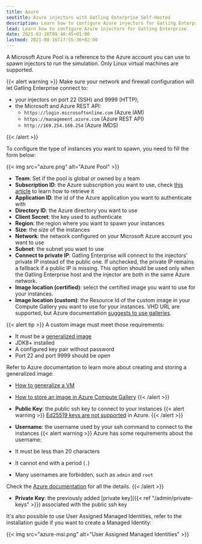 ```yaml
---
title: Azure
seotitle: Azure injectors with Gatling Enterprise Self-Hosted
description: Learn how to configure Azure injectors for Gatling Enterprise.
lead: Learn how to configure Azure injectors for Gatling Enterprise.
date: 2021-03-26T09:40:45+01:00
lastmod: 2021-08-16T17:55:36+02:00
---
```


A Microsoft Azure Pool is a reference to the Azure account you can use to spawn injectors to run the simulation. Only Linux virtual machines are supported.

{{< alert warning >}}
Make sure your network and firewall configuration will let Gatling Enterprise connect to:
* your injectors on port 22 (SSH) and 9999 (HTTP);
* the Microsoft and Azure REST API:
  * `https://login.microsoftonline.com` (Azure IAM)
  * `https://management.azure.com` (Azure REST API)
  * `http://169.254.169.254` (Azure IMDS)

{{< /alert >}}

To configure the type of instances you want to spawn, you need to fill the form below:

{{< img src="azure.png" alt="Azure Pool" >}}

- **Team**: Set if the pool is global or owned by a team
- **Subscription ID**: the Azure subscription you want to use, check [this article](https://www.inkoop.io/blog/how-to-get-azure-api-credentials/) to learn how to retrieve it
- **Application ID**: the id of the Azure application you want to authenticate with
- **Directory ID**: the Azure directory you want to use
- **Client Secret**: the key used to authenticate
- **Region**: the region where you want to spawn your instances
- **Size**: the size of the instances
- **Network**: the network configured on your Microsoft Azure account you want to use
- **Subnet**: the subnet you want to use
- **Connect to private IP**: Gatling Enterprise will connect to the injectors' private IP instead of the public one. If unchecked, the private IP remains a fallback if a public IP is missing. This option should be used only when the Gatling Enterprise host and the injector are both in the same Azure network.
- **Image location (certified)**: select the certified image you want to use for your instances.
- **Image location (custom)**: the Resource Id of the custom image in your Compute Gallery you want to use for your instances. VHD URL are supported, but Azure documentation [suggests to use galleries](https://learn.microsoft.com/en-us/azure/virtual-machines/vm-specialized-image-version).

{{< alert tip >}}
A custom image must meet those requirements:
- It must be a [generalized image](https://learn.microsoft.com/en-us/azure/virtual-machines/shared-image-galleries?tabs=azure-cli#generalized-and-specialized-images)
- JDK8+ installed
- A configured key pair without password
- Port 22 and port 9999 should be open

Refer to Azure documentation to learn more about creating and storing a generalized image:
- [How to generalize a VM](https://learn.microsoft.com/en-us/azure/virtual-machines/generalize#linux)
- [How to store an image in Azure Compute Gallery](https://learn.microsoft.com/en-us/azure/virtual-machines/shared-image-galleries?tabs=azure-cli)
{{< /alert >}}

- **Public Key**: the public ssh key to connect to your instances
{{< alert warning >}}
[Ed25519 keys are not supported](https://docs.microsoft.com/en-us/troubleshoot/azure/virtual-machines/ed25519-ssh-keys) in Azure.
{{< /alert >}}

- **Username**: the username used by your ssh command to connect to the instances
{{< alert warning >}}
Azure has some requirements about the username:

- It must be less than 20 characters
- It cannot end with a period (`.`)
- Many usernames are forbidden, such as `admin` and `root`

Check the [Azure documentation](https://docs.microsoft.com/en-us/azure/virtual-machines/windows/faq#what-are-the-username-requirements-when-creating-a-vm-) for all the details.
{{< /alert >}}

- **Private Key**: the previously added [private key]({{< ref "/admin/private-keys" >}}) associated with the public ssh key

It's also possible to use User Assigned Managed Identities, refer to the installation guide if you want to create a Managed Identity:

{{< img src="azure-msi.png" alt="User Assigned Managed Identities" >}}

